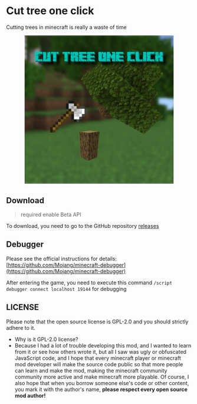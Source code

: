 # Cut tree one click

Cutting trees in minecraft is really a waste of time

<p align="center">
<img src="pack_icon.png" style="width: 80%;">
</p>

## Download

> required enable Beta API

To download, you need to go to the GitHub repository [releases](https://github.com/Lete114/minecraft-BE-Cut-tree-one-click/releases)

## Debugger

Please see the official instructions for details: [https://github.com/Mojang/minecraft-debugger](https://github.com/Mojang/minecraft-debugger)

After entering the game, you need to execute this command `/script debugger connect localhost 19144` for debugging

## LICENSE

Please note that the open source license is GPL-2.0 and you should strictly adhere to it.

- Why is it GPL-2.0 license?
- Because I had a lot of trouble developing this mod, and I wanted to learn from it or see how others wrote it, but all I saw was ugly or obfuscated JavaScript code, and I hope that every minecraft player or minecraft mod developer will make the source code public so that more people can learn and make the mod, making the minecraft community community more active and make minecraft more playable. Of course, I also hope that when you borrow someone else's code or other content, you mark it with the author's name, **please respect every open source mod author!**
